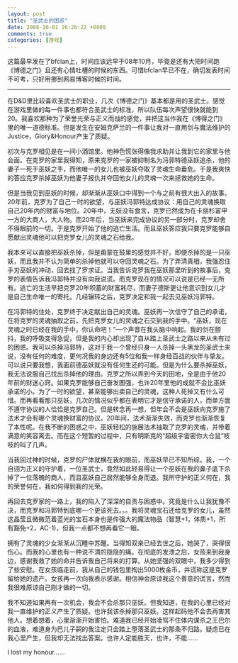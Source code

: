 ```yaml
---
layout: post
title: "圣武士的困惑"
date: 2008-10-01 16:26:22 +0800
comments: true
categories: [游戏]
---
```


这篇最早发在了bfclan上，时间应该远早于08年10月，毕竟是还有大把时间跑《博德之门》且还有心情吐槽的时候的东西。可惜bfclan早已不在，确切发表时间不可考，只好用挪到网易博客时候的时间。

***

在D&D里比较喜欢圣武士的职业，几次《博德之门》基本都是用的圣武士。感觉在游戏里做的每一件事也都符合圣武士的标准，所以队伍每次声望很快就能到 20。我喜欢那种为了荣誉光荣与正义而战的感觉，并把这当作我在《博得之门》里的唯一道德标准。但是发生在安姆克萨兰的一件事让我对一直用剑与魔法维护的 Justice，Glory&Honour产生了质疑。

初次与克罗相见是在一间小酒馆里。他神色慌张得像我求助并让我到它的家里与他会面。在克罗的家里我得知，原来克罗的一家被抑制名为冯郭特德巫妖追杀，他的妻子一死于巫妖之手，而他唯一的女儿也被巫妖夺取了灵魂生命垂危。于是我爽快的答应克罗杀掉巫妖为他妻子报仇并夺回他女儿的灵魂一次来拯救她的生命。

但是当我见到巫妖的时候，却渐渐从巫妖口中得到一个与之前有很大出入的故事。20年前，克罗为了自己一时的欲望，与巫妖冯郭特达成协议：用自己的灵魂换取自己20年内的财富与地位。20年中，无妖没有食言，克罗已然成为在卡丽杉富甲一方的大商人，大人物。而20年后，当巫妖来完成协议的另一部分时，克罗却舍不得眼前的一切。于是克罗开始了他的逃亡生活。而且巫妖答应我只要克罗能够自愿献出灵魂他可以把克罗女儿的灵魂之石给我。

我本来可以直接把巫妖杀掉，但是甭蒙在鼓里的感觉并不好，即便杀掉的是一只巫妖，而且我并不认为简单的杀掉他就可以夺回灵魂之石。为了弄清真相，我强忍住手刃巫妖的冲动，回去找了罗求证。当我告诉克罗我在巫妖那里听到的故事后，克罗的表情告诉我冯郭特并没有向我说谎。而克罗现在的情况可以说是已经一无所有。逃亡的生活早把克罗20年积蓄的财富耗尽，而妻子德斯更让他意识到女儿才是自己生命唯一的寄托。几经辗转之后，克罗决定和我一起去见巫妖冯郭特。

在冯郭特的住处，克罗终于决定献出自己的灵魂。巫妖再一次信守了自己的承诺，在将克罗的灵魂抽取之前，先把克罗女儿的灵魂之石交到我的手中。“巫妖，现在灵魂之时已经在我的手中，你认命吧！”一个声音在我头脑中响起。我的剑在颤抖，我的呼吸变得急促，但是我的内心却出现了自从踏上圣武士之路以来从未有过的困惑。我可以杀掉冯郭特，这对于我一个曾经只身一人杀掉一头黑龙的圣武士来说，没有任何的难度，更何况我的身边还有5位和我一样身经百战的伙伴与挚友。可以说只要我想，我面前德巫妖就没有任何生还的可能。但是为什么要杀掉巫妖，我无法说服自己找出杀掉他的理由。克罗之所以弄到今天的田地，全是由于他20年前的财迷心窍。如果克罗能够自己奋发图强，也许20年里他的成就不会比巫妖承诺的小。为了一时的欲望，甚至能够出卖自己的灵魂，这种人死掉又有什么可惜。而再看看那只巫妖，几次的情况似乎都在表明它才是信守承诺的人，而单方面不遵守协议的人恰恰是克罗自己。但是转念再一想，但年会不会是巫妖向克罗施了法术才会有哪个灵魂换财富的协议。20年间，法术渐渐失效，而克罗也渐渐恢复了本性呢。在我不断的困惑之中，巫妖轻松的施展法术抽取了克罗的灵魂，并带着满意的笑容离去。而在这个短暂的过程中，只有明斯克的“超级宇宙密你大仓鼠”吱吱的叫了几声。

当我回过神的时候，克罗的尸体就横在我的眼前，而巫妖早已不知所综。我，一个自诩为正义的守护着，一位圣武士，竟然如此轻易得让一个巫妖在我的鼻子底下杀掉了一位落魄的商人，而且巫妖自己居然能够全身而退。我所守护的正义何在，我的荣誉何在，我如何得到我的光荣。

再回去克罗家的一路上，我的陷入了深深的自责与困惑中。究竟是什么让我犹豫不决，而克罗和冯郭特到底哪一个更该死去。。。我将灵魂宝石还给克罗的女儿，虽然这晶莹且微微范着蓝光的宝石本身也是件强大的魔法物品（智慧+1，体质+1，所有豁免+2，AC-1)，但我一点都不想再看它一眼。

拥有了灵魂的少女渐渐从沉睡中苏醒。当得知双亲已经去世之后，她哭了，哭得很伤心。而我的心里也有一种说不清的隐隐的痛。在彻底的发泄之后，女孩来到我身边，感谢我救了她的命并告诉我自己将来的打算。从她坚强的双眼中，我多少得到了些安慰。在女孩临走前，我从自己的钱包里掏出5000枚金币，并谎称这是克罗留给她的遗产。女孩再一次向我表示感谢。相信神会原谅我这个善意的谎言，然而我很难原谅自己刚才做的一切。

我不知道如果再有一次机会，我会不会杀那只巫妖。但我知道，在我的心里已经对我一直维护的正义产生了质疑。也许我该杀掉那只巫妖。这样起码他不会去再害其他人。想着想着，心里渐渐开始害怕。难道我已经开始凌驾不住体内谋杀之王巴尔的血液，难道身为巴儿子嗣的我注定只会踏上堕落圣武士的那条不归路。疑虑已在我心里产生，但我却无法找出答案。也许人定能胜天，也许，不能……

I lost my honour……
